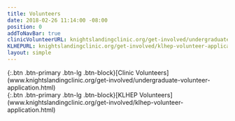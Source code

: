 ```yaml
---
title: Volunteers
date: 2018-02-26 11:14:00 -08:00
position: 0
addToNavBar: true
clinicVolunteerURL: knightslandingclinic.org/get-involved/undergraduate-volunteer-application.html
KLHEPURL: knightslandingclinic.org/get-involved/klhep-volunteer-application.html
layout: simple
---
```


<div class="row">

<div class="col-sm-3 offset-sm-3">
{:.btn .btn-primary .btn-lg .btn-block}[Clinic Volunteers](www.knightslandingclinic.org/get-involved/undergraduate-volunteer-application.html)
</div>

<div class="col-sm-3">
{:.btn .btn-primary .btn-lg .btn-block}[KLHEP Volunteers](www.knightslandingclinic.org/get-involved/klhep-volunteer-application.html)
</div>

</div>
